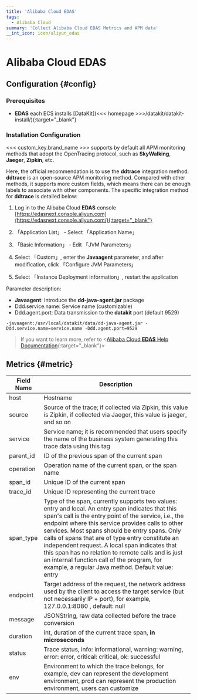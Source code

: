 ```yaml
---
title: 'Alibaba Cloud EDAS'
tags: 
  - Alibaba Cloud
summary: 'Collect Alibaba Cloud EDAS Metrics and APM data'
__int_icon: icon/aliyun_edas
---
```


<!-- markdownlint-disable MD025 -->
# Alibaba Cloud **EDAS**
<!-- markdownlint-enable -->

## Configuration  {#config}

### Prerequisites

- **EDAS** each ECS installs [DataKit](<<< homepage >>>/datakit/datakit-install/){:target="_blank"}

### Installation Configuration

<<< custom_key.brand_name >>> supports by default all APM monitoring methods that adopt the OpenTracing protocol, such as **SkyWalking**, **Jaeger**, **Zipkin**, etc.

Here, the official recommendation is to use the **ddtrace** integration method. **ddtrace** is an open-source APM monitoring method. Compared with other methods, it supports more custom fields, which means there can be enough labels to associate with other components. The specific integration method for **ddtrace** is detailed below:

1. Log in to the Alibaba Cloud **EDAS** console [https://edasnext.console.aliyun.com](https://edasnext.console.aliyun.com/){:target="_blank"}

2. 「Application List」 - Select 「Application Name」

3. 「Basic Information」 - Edit 「JVM Parameters」

4. Select 「Custom」, enter the **Javaagent** parameter, and after modification, click 「Configure JVM Parameters」

5. Select 「Instance Deployment Information」, restart the application

Parameter description:

- **Javaagent**: Introduce the **dd-java-agent.jar** package
- Ddd.service.name: Service name (customizable)
- Ddd.agent.port: Data transmission to the **datakit** port (default 9529)

```shell
-javaagent:/usr/local/datakit/data/dd-java-agent.jar -Ddd.service.name=service.name -Ddd.agent.port=9529
```

> If you want to learn more, refer to <[Alibaba Cloud **EDAS** Help Documentation](https://help.aliyun.com/product/29500.html){:target="_blank"}>

## Metrics {#metric}

| Field Name    | Description                                                         |
| ---- | ---- |
| host      | Hostname                                                       |
| source    | Source of the trace; if collected via Zipkin, this value is Zipkin, if collected via Jaeger, this value is jaeger, and so on |
| service   | Service name; it is recommended that users specify the name of the business system generating this trace data using this tag |
| parent_id | ID of the previous span of the current span                                |
| operation | Operation name of the current span, or the span name                       |
| span_id   | Unique ID of the current span                                          |
| trace_id  | Unique ID representing the current trace                                        |
| span_type | Type of the span, currently supports two values: entry and local. An entry span indicates that this span's call is the entry point of the service, i.e., the endpoint where this service provides calls to other services. Most spans should be entry spans. Only calls of spans that are of type entry constitute an independent request. A local span indicates that this span has no relation to remote calls and is just an internal function call of the program, for example, a regular Java method. Default value: entry |
| endpoint  | Target address of the request, the network address used by the client to access the target service (but not necessarily IP + port), for example, 127.0.0.1:8080 , default: null |
| message   | JSONString, raw data collected before the trace conversion                     |
| duration  | int, duration of the current trace span, **in microseconds**                |
| status    | Trace status, info: informational, warning: warning, error: error, critical: critical, ok: successful |
| env       | Environment to which the trace belongs, for example, dev can represent the development environment, prod can represent the production environment, users can customize |